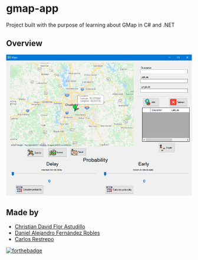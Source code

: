 # gmap-app
Project built with the purpose of learning about GMap in C# and .NET
## Overview
  ![Overview](overview/MainView1.PNG?raw=true) 
## Made by
+ [Christian David Flor Astudillo](https://github.com/ChristianFlor "Christian Flor")
+ [Daniel Alejandro Fernández Robles](https://github.com/7yrionLannister "Daniel Fernández")
+ [Carlos Restrepo](https://github.com/Carlosches "Carlos Restrepo")

[![forthebadge](https://forthebadge.com/images/badges/made-with-c-sharp.svg)](https://forthebadge.com)
